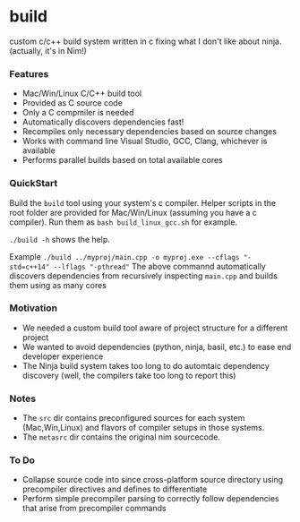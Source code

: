 # build
custom c/c++ build system written in c fixing what I don't like about ninja. (actually, it's in Nim!)

### Features

* Mac/Win/Linux C/C++ build tool
* Provided as C source code
* Only a C compmiler is needed
* Automatically discovers dependencies fast!
* Recompiles only necessary dependencies based on source changes
* Works with command line Visual Studio, GCC, Clang, whichever is available
* Performs parallel builds based on total available cores

### QuickStart

Build the `build` tool using your system's c compiler.
Helper scripts in the root folder are provided for Mac/Win/Linux (assuming you have a c compiler).
Run them as `bash build_linux_gcc.sh` for example.

`./build -h` shows the help.

Example
`./build ../myproj/main.cpp -o myproj.exe --cflags "-std=c++14" --lflags "-pthread"`
The above commannd automatically discovers dependencies from recursively inspecting `main.cpp` and builds them using as many cores

### Motivation

* We needed a custom build tool aware of project structure for a different project
* We wanted to avoid dependencies (python, ninja, basil, etc.) to ease end developer experience
* The Ninja build system takes too long to do automtaic dependency discovery (well, the compilers take too long to report this)

### Notes

* The `src` dir contains preconfigured sources for each system (Mac,Win,Linux) and flavors of compiler setups in those systems.
* The `metasrc` dir contains the original nim sourcecode.

### To Do

* Collapse source code into since cross-platform source directory using precompiler directives and defines to differentiate
* Perform simple precompiler parsing to correctly follow dependencies that arise from precompiler commands
